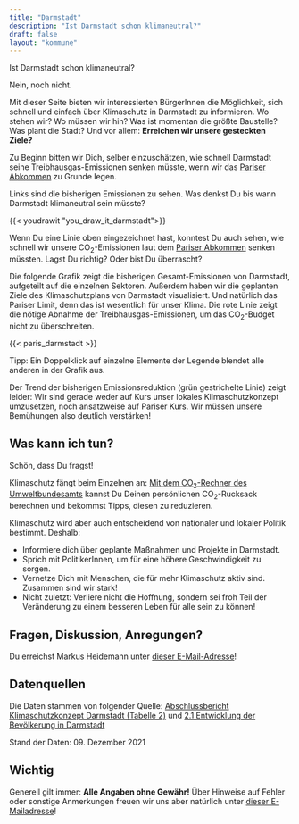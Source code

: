 ```yaml
---
title: "Darmstadt"
description: "Ist Darmstadt schon klimaneutral?"
draft: false
layout: "kommune"
---
```


Ist Darmstadt schon klimaneutral?

Nein, noch nicht.

Mit dieser Seite bieten wir interessierten BürgerInnen die Möglichkeit,
sich schnell und einfach über Klimaschutz in Darmstadt zu informieren.
Wo stehen wir? Wo müssen wir hin? Was ist momentan die größte Baustelle?
Was plant die Stadt?
Und vor allem: **Erreichen wir unsere gesteckten Ziele?**

Zu Beginn bitten wir Dich, selber einzuschätzen, wie schnell Darmstadt seine
Treibhausgas-Emissionen senken müsste, wenn wir das
[Pariser Abkommen](../../paris-limits) zu Grunde legen.

Links sind die bisherigen Emissionen zu sehen. Was denkst Du bis wann
Darmstadt klimaneutral sein müsste?

{{< youdrawit "you_draw_it_darmstadt">}}

Wenn Du eine Linie oben eingezeichnet hast, konntest Du auch sehen, wie
schnell wir unsere CO<sub>2</sub>-Emissionen laut dem
[Pariser Abkommen](../../paris-limits) senken müssten. Lagst Du richtig?
Oder bist Du überrascht?

Die folgende Grafik zeigt die bisherigen Gesamt-Emissionen von Darmstadt,
aufgeteilt auf die einzelnen Sektoren.
Außerdem haben wir die geplanten Ziele des Klimaschutzplans von Darmstadt
visualisiert. Und natürlich das Pariser Limit, denn das ist wesentlich
für unser Klima. Die rote Linie zeigt die nötige Abnahme der
Treibhausgas-Emissionen, um das CO<sub>2</sub>-Budget nicht zu überschreiten.

{{< paris_darmstadt >}}

Tipp: Ein Doppelklick auf einzelne Elemente der Legende blendet alle
anderen in der Grafik aus.

Der Trend der bisherigen Emissionsreduktion
(grün gestrichelte Linie) zeigt leider: Wir sind gerade weder auf Kurs
unser lokales Klimaschutzkonzept umzusetzen, noch ansatzweise auf Pariser
Kurs. Wir müssen unsere Bemühungen also deutlich verstärken!



## Was kann ich tun?

Schön, dass Du fragst!

Klimaschutz fängt beim Einzelnen an: [Mit dem CO<sub>2</sub>-Rechner des Umweltbundesamts](https://uba.co2-rechner.de/de_DE/) kannst Du Deinen persönlichen CO<sub>2</sub>-Rucksack berechnen und bekommst Tipps, diesen zu reduzieren.

Klimaschutz wird aber auch entscheidend von nationaler und lokaler Politik bestimmt.
Deshalb:

- Informiere dich über geplante Maßnahmen und Projekte in Darmstadt.
- Sprich mit PolitikerInnen, um für eine höhere Geschwindigkeit zu sorgen.
- Vernetze Dich mit Menschen, die für mehr Klimaschutz aktiv sind. Zusammen sind wir stark!
- Nicht zuletzt: Verliere nicht die Hoffnung, sondern sei froh Teil der Veränderung zu einem besseren Leben für alle sein zu können!

## Fragen, Diskussion, Anregungen?

Du erreichst Markus Heidemann unter [dieser E-Mail-Adresse](mailto:ed.xmg@liam_h.sukram)!

## Datenquellen

Die Daten stammen von folgender Quelle: [Abschlussbericht Klimaschutzkonzept Darmstadt (Tabelle 2)](https://www.darmstadt.de/fileadmin/Bilder-Rubriken/Leben_in_Darmstadt/Klimaschutz/Klimaschutzkonzept/Abschlussbericht_Evaluation_integriertes_Klimaschutzkonzepts_der_Wissenschaftsstadt_Darmstadt.pdf) und [2.1 Entwicklung der Bevölkerung in Darmstadt](https://www.darmstadt.de/fileadmin/Bilder-Rubriken/Standort/Statistik_und_Stadtforschung/pdf/jahrbuch/02Bevoelkerung/K02-1.pdf)

Stand der Daten: 09. Dezember 2021

## Wichtig

Generell gilt immer: **Alle Angaben ohne Gewähr!** Über Hinweise auf
Fehler oder sonstige Anmerkungen freuen wir uns aber natürlich unter [dieser E-Mailadresse](mailto:ed.xmg@liam_h.sukram)!
